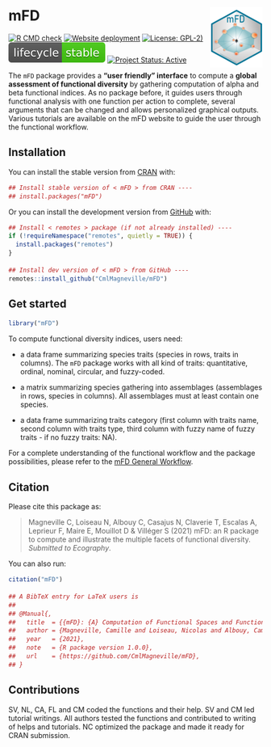 
# mFD <img src="man/figures/hexasticker_mFD.png" height="120" align="right" alt = "hexasticker mFD"/>

<!-- badges: start -->

[![R CMD
check](https://github.com/CmlMagneville/mFD/actions/workflows/R-CMD-check.yaml/badge.svg)](https://github.com/CmlMagneville/mFD/actions/workflows/R-CMD-check.yaml)
[![Website
deployment](https://github.com/CmlMagneville/mFD/actions/workflows/pkgdown.yaml/badge.svg)](https://github.com/CmlMagneville/mFD/actions/workflows/pkgdown.yaml)
[![License:
GPL-2)](https://img.shields.io/badge/License-GPL%202-blue.svg)](https://choosealicense.com/licenses/gpl-2.0/)
[![LifeCycle](man/figures/lifecycle/lifecycle-stable.svg)](https://lifecycle.r-lib.org/articles/stages.html#stable)
[![Project Status:
Active](https://www.repostatus.org/badges/latest/active.svg)](https://www.repostatus.org/#active)
<!-- badges: end -->

The `mFD` package provides a **“user friendly” interface** to compute a
**global assessment of functional diversity** by gathering computation
of alpha and beta functional indices. As no package before, it guides
users through functional analysis with one function per action to
complete, several arguments that can be changed and allows personalized
graphical outputs. Various tutorials are available on the mFD website to
guide the user through the functional workflow.

## Installation

You can install the stable version from
[CRAN](https://cran.r-project.org/) with:

``` r
## Install stable version of < mFD > from CRAN ----
## install.packages("mFD")
```

Or you can install the development version from
[GitHub](https://github.com/) with:

``` r
## Install < remotes > package (if not already installed) ----
if (!requireNamespace("remotes", quietly = TRUE)) {
  install.packages("remotes")
}

## Install dev version of < mFD > from GitHub ----
remotes::install_github("CmlMagneville/mFD")
```

## Get started

``` r
library("mFD")
```

To compute functional diversity indices, users need:

-   a data frame summarizing species traits (species in rows, traits in
    columns). The `mFD` package works with all kind of traits:
    quantitative, ordinal, nominal, circular, and fuzzy-coded.

-   a matrix summarizing species gathering into assemblages (assemblages
    in rows, species in columns). All assemblages must at least contain
    one species.

-   a data frame summarizing traits category (first column with traits
    name, second column with traits type, third column with fuzzy name
    of fuzzy traits - if no fuzzy traits: NA).

For a complete understanding of the functional workflow and the package
possibilities, please refer to the [mFD General
Workflow](https://cmlmagneville.github.io/mFD/articles/mFD_general_workflow.html).

## Citation

Please cite this package as:

> Magneville C, Loiseau N, Albouy C, Casajus N, Claverie T, Escalas A,
> Leprieur F, Maire E, Mouillot D & Villéger S (2021) mFD: an R package
> to compute and illustrate the multiple facets of functional diversity.
> *Submitted to Ecography*.

You can also run:

``` r
citation("mFD")

## A BibTeX entry for LaTeX users is
## 
## @Manual{,
##   title  = {{mFD}: {A} Computation of Functional Spaces and Functional Indices},
##   author = {Magneville, Camille and Loiseau, Nicolas and Albouy, Camille and Casajus, Nicolas and Claverie, Thomas and Escalas, Arthur and Leprieur, Fabien and Maire, Eva and Mouillot, David and Villéger, Sébastien},
##   year   = {2021},
##   note   = {R package version 1.0.0},
##   url    = {https://github.com/CmlMagneville/mFD},
## }
```

## Contributions

SV, NL, CA, FL and CM coded the functions and their help. SV and CM led
tutorial writings. All authors tested the functions and contributed to
writing of helps and tutorials. NC optimized the package and made it
ready for CRAN submission.
